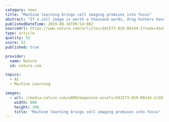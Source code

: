 ```yaml
---
category: news
title: "Machine learning brings cell imaging promises into focus"
abstract: "If a cell image is worth a thousand words, drug hunters haven’t been paying attention to most of these. Despite the impressive capabilities of high-content imaging systems to peer into the cell, biopharma researchers tend to use these phenotypic ..."
publishedDateTime: 2019-08-16T09:54:00Z
sourceUrl: https://www.nature.com/articles/d41573-019-00144-2?code=41e95ee2-fd1e-45a0-af68-cd420642b872&error=cookies_not_supported
type: article
quality: 52
score: 52
published: true

provider:
  name: Nature
  id: nature.com

topics:
  - AI
  - Machine Learning

images:
  - url: //media.nature.com/w800/magazine-assets/d41573-019-00144-2/d41573-019-00144-2_17068016.jpg
    width: 800
    height: 398
    title: "Machine learning brings cell imaging promises into focus"
---
```


